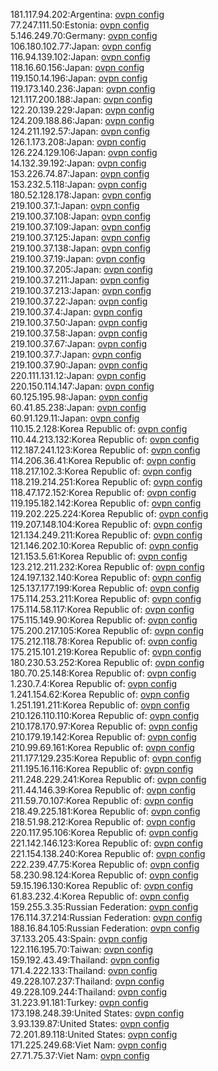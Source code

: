 181.117.94.202:Argentina: [ovpn config](vpn/181_117_94_202.ovpn)  
77.247.111.50:Estonia: [ovpn config](vpn/77_247_111_50.ovpn)  
5.146.249.70:Germany: [ovpn config](vpn/5_146_249_70.ovpn)  
106.180.102.77:Japan: [ovpn config](vpn/106_180_102_77.ovpn)  
116.94.139.102:Japan: [ovpn config](vpn/116_94_139_102.ovpn)  
118.16.60.156:Japan: [ovpn config](vpn/118_16_60_156.ovpn)  
119.150.14.196:Japan: [ovpn config](vpn/119_150_14_196.ovpn)  
119.173.140.236:Japan: [ovpn config](vpn/119_173_140_236.ovpn)  
121.117.200.188:Japan: [ovpn config](vpn/121_117_200_188.ovpn)  
122.20.139.229:Japan: [ovpn config](vpn/122_20_139_229.ovpn)  
124.209.188.86:Japan: [ovpn config](vpn/124_209_188_86.ovpn)  
124.211.192.57:Japan: [ovpn config](vpn/124_211_192_57.ovpn)  
126.1.173.208:Japan: [ovpn config](vpn/126_1_173_208.ovpn)  
126.224.129.106:Japan: [ovpn config](vpn/126_224_129_106.ovpn)  
14.132.39.192:Japan: [ovpn config](vpn/14_132_39_192.ovpn)  
153.226.74.87:Japan: [ovpn config](vpn/153_226_74_87.ovpn)  
153.232.5.118:Japan: [ovpn config](vpn/153_232_5_118.ovpn)  
180.52.128.178:Japan: [ovpn config](vpn/180_52_128_178.ovpn)  
219.100.37.1:Japan: [ovpn config](vpn/219_100_37_1.ovpn)  
219.100.37.108:Japan: [ovpn config](vpn/219_100_37_108.ovpn)  
219.100.37.109:Japan: [ovpn config](vpn/219_100_37_109.ovpn)  
219.100.37.125:Japan: [ovpn config](vpn/219_100_37_125.ovpn)  
219.100.37.138:Japan: [ovpn config](vpn/219_100_37_138.ovpn)  
219.100.37.19:Japan: [ovpn config](vpn/219_100_37_19.ovpn)  
219.100.37.205:Japan: [ovpn config](vpn/219_100_37_205.ovpn)  
219.100.37.211:Japan: [ovpn config](vpn/219_100_37_211.ovpn)  
219.100.37.213:Japan: [ovpn config](vpn/219_100_37_213.ovpn)  
219.100.37.22:Japan: [ovpn config](vpn/219_100_37_22.ovpn)  
219.100.37.4:Japan: [ovpn config](vpn/219_100_37_4.ovpn)  
219.100.37.50:Japan: [ovpn config](vpn/219_100_37_50.ovpn)  
219.100.37.58:Japan: [ovpn config](vpn/219_100_37_58.ovpn)  
219.100.37.67:Japan: [ovpn config](vpn/219_100_37_67.ovpn)  
219.100.37.7:Japan: [ovpn config](vpn/219_100_37_7.ovpn)  
219.100.37.90:Japan: [ovpn config](vpn/219_100_37_90.ovpn)  
220.111.131.12:Japan: [ovpn config](vpn/220_111_131_12.ovpn)  
220.150.114.147:Japan: [ovpn config](vpn/220_150_114_147.ovpn)  
60.125.195.98:Japan: [ovpn config](vpn/60_125_195_98.ovpn)  
60.41.85.238:Japan: [ovpn config](vpn/60_41_85_238.ovpn)  
60.91.129.11:Japan: [ovpn config](vpn/60_91_129_11.ovpn)  
110.15.2.128:Korea Republic of: [ovpn config](vpn/110_15_2_128.ovpn)  
110.44.213.132:Korea Republic of: [ovpn config](vpn/110_44_213_132.ovpn)  
112.187.241.123:Korea Republic of: [ovpn config](vpn/112_187_241_123.ovpn)  
114.206.36.41:Korea Republic of: [ovpn config](vpn/114_206_36_41.ovpn)  
118.217.102.3:Korea Republic of: [ovpn config](vpn/118_217_102_3.ovpn)  
118.219.214.251:Korea Republic of: [ovpn config](vpn/118_219_214_251.ovpn)  
118.47.172.152:Korea Republic of: [ovpn config](vpn/118_47_172_152.ovpn)  
119.195.182.142:Korea Republic of: [ovpn config](vpn/119_195_182_142.ovpn)  
119.202.225.224:Korea Republic of: [ovpn config](vpn/119_202_225_224.ovpn)  
119.207.148.104:Korea Republic of: [ovpn config](vpn/119_207_148_104.ovpn)  
121.134.249.211:Korea Republic of: [ovpn config](vpn/121_134_249_211.ovpn)  
121.146.202.10:Korea Republic of: [ovpn config](vpn/121_146_202_10.ovpn)  
121.153.5.61:Korea Republic of: [ovpn config](vpn/121_153_5_61.ovpn)  
123.212.211.232:Korea Republic of: [ovpn config](vpn/123_212_211_232.ovpn)  
124.197.132.140:Korea Republic of: [ovpn config](vpn/124_197_132_140.ovpn)  
125.137.177.199:Korea Republic of: [ovpn config](vpn/125_137_177_199.ovpn)  
175.114.253.211:Korea Republic of: [ovpn config](vpn/175_114_253_211.ovpn)  
175.114.58.117:Korea Republic of: [ovpn config](vpn/175_114_58_117.ovpn)  
175.115.149.90:Korea Republic of: [ovpn config](vpn/175_115_149_90.ovpn)  
175.200.217.105:Korea Republic of: [ovpn config](vpn/175_200_217_105.ovpn)  
175.212.118.78:Korea Republic of: [ovpn config](vpn/175_212_118_78.ovpn)  
175.215.101.219:Korea Republic of: [ovpn config](vpn/175_215_101_219.ovpn)  
180.230.53.252:Korea Republic of: [ovpn config](vpn/180_230_53_252.ovpn)  
180.70.25.148:Korea Republic of: [ovpn config](vpn/180_70_25_148.ovpn)  
1.230.7.4:Korea Republic of: [ovpn config](vpn/1_230_7_4.ovpn)  
1.241.154.62:Korea Republic of: [ovpn config](vpn/1_241_154_62.ovpn)  
1.251.191.211:Korea Republic of: [ovpn config](vpn/1_251_191_211.ovpn)  
210.126.110.110:Korea Republic of: [ovpn config](vpn/210_126_110_110.ovpn)  
210.178.170.97:Korea Republic of: [ovpn config](vpn/210_178_170_97.ovpn)  
210.179.19.142:Korea Republic of: [ovpn config](vpn/210_179_19_142.ovpn)  
210.99.69.161:Korea Republic of: [ovpn config](vpn/210_99_69_161.ovpn)  
211.177.129.235:Korea Republic of: [ovpn config](vpn/211_177_129_235.ovpn)  
211.195.16.116:Korea Republic of: [ovpn config](vpn/211_195_16_116.ovpn)  
211.248.229.241:Korea Republic of: [ovpn config](vpn/211_248_229_241.ovpn)  
211.44.146.39:Korea Republic of: [ovpn config](vpn/211_44_146_39.ovpn)  
211.59.70.107:Korea Republic of: [ovpn config](vpn/211_59_70_107.ovpn)  
218.49.225.181:Korea Republic of: [ovpn config](vpn/218_49_225_181.ovpn)  
218.51.98.212:Korea Republic of: [ovpn config](vpn/218_51_98_212.ovpn)  
220.117.95.106:Korea Republic of: [ovpn config](vpn/220_117_95_106.ovpn)  
221.142.146.123:Korea Republic of: [ovpn config](vpn/221_142_146_123.ovpn)  
221.154.138.240:Korea Republic of: [ovpn config](vpn/221_154_138_240.ovpn)  
222.239.47.75:Korea Republic of: [ovpn config](vpn/222_239_47_75.ovpn)  
58.230.98.124:Korea Republic of: [ovpn config](vpn/58_230_98_124.ovpn)  
59.15.196.130:Korea Republic of: [ovpn config](vpn/59_15_196_130.ovpn)  
61.83.232.4:Korea Republic of: [ovpn config](vpn/61_83_232_4.ovpn)  
159.255.3.35:Russian Federation: [ovpn config](vpn/159_255_3_35.ovpn)  
176.114.37.214:Russian Federation: [ovpn config](vpn/176_114_37_214.ovpn)  
188.16.84.105:Russian Federation: [ovpn config](vpn/188_16_84_105.ovpn)  
37.133.205.43:Spain: [ovpn config](vpn/37_133_205_43.ovpn)  
122.116.195.70:Taiwan: [ovpn config](vpn/122_116_195_70.ovpn)  
159.192.43.49:Thailand: [ovpn config](vpn/159_192_43_49.ovpn)  
171.4.222.133:Thailand: [ovpn config](vpn/171_4_222_133.ovpn)  
49.228.107.237:Thailand: [ovpn config](vpn/49_228_107_237.ovpn)  
49.228.109.244:Thailand: [ovpn config](vpn/49_228_109_244.ovpn)  
31.223.91.181:Turkey: [ovpn config](vpn/31_223_91_181.ovpn)  
173.198.248.39:United States: [ovpn config](vpn/173_198_248_39.ovpn)  
3.93.139.87:United States: [ovpn config](vpn/3_93_139_87.ovpn)  
72.201.89.118:United States: [ovpn config](vpn/72_201_89_118.ovpn)  
171.225.249.68:Viet Nam: [ovpn config](vpn/171_225_249_68.ovpn)  
27.71.75.37:Viet Nam: [ovpn config](vpn/27_71_75_37.ovpn)  
